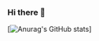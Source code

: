 ### Hi there 👋

[![Anurag's GitHub stats](https://github-readme-stats.vercel.app/api?username=victorgsa1)]
